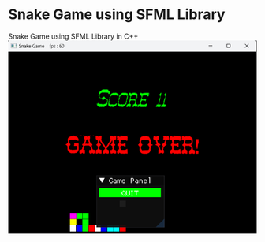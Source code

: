 # Snake Game using SFML Library
 Snake Game using SFML Library in C++
![image](https://github.com/mustafadinc/Snake-Game-using-SFML-Library/blob/main/snake2.png?raw=true)

